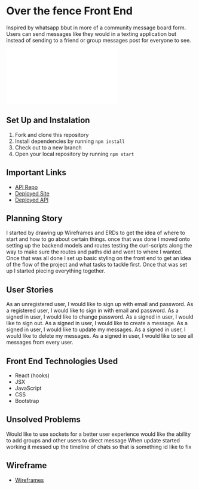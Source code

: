 # Over the fence Front End
Inspired by whatsapp bbut in more of a community message board form. Users can send messages like they would in a texting application but instead of
sending  to a friend or group messages post for everyone to see.

![Over the fence screenshot](Capstone.pdf)

## Set Up and Instalation
1. Fork and clone this repository
2. Install dependencies by running `npm install`
3. Check out to a new branch
4. Open your local repository by running `npm start`

## Important Links
- [API Repo](https://github.com/PatrickDohn/Overthefence-API)
- [Deployed Site]()
- [Deployed API]()

## Planning Story
I started by drawing up Wireframes and ERDs to get the idea of where to start and how to go about certain things.
once that was done I moved onto setting up the backend models and routes testing the curl-scripts along the way to make sure the routes and paths did and went to where I wanted. Once that was all done I set up basic styling on the front end to get an idea of the flow of the project and what tasks to tackle first. Once that was set up I started piecing everything together.

## User Stories
As an unregistered user, I would like to sign up with email and password.
As a registered user, I would like to sign in with email and password.
As a signed in user, I would like to change password.
As a signed in user, I would like to sign out.
As a signed in user, I would like to create a message.
As a signed in user, I would like to update my messages.
As a signed in user, I would like to delete my messages.
As a signed in user, I would like to see all messages from every user.

## Front End Technologies Used
- React (hooks)
- JSX
- JavaScript
- CSS
- Bootstrap

## Unsolved Problems
Would like to use sockets for a better user experience
would like the ability to add groups and other users to direct message
When update started working it messed up the timeline of chats so that is something id like to fix


## Wireframe
- [Wireframes](https://imgur.com/XF7DBqx)
